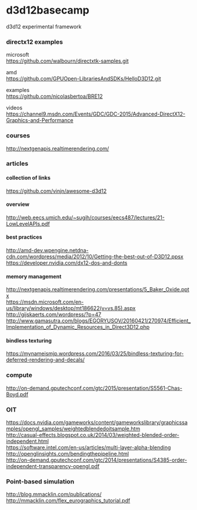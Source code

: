 # d3d12basecamp
d3d12 experimental framework

### directx12 examples
microsoft  
https://github.com/walbourn/directxtk-samples.git

amd  
https://github.com/GPUOpen-LibrariesAndSDKs/HelloD3D12.git

examples  
https://github.com/nicolasbertoa/BRE12

videos  
https://channel9.msdn.com/Events/GDC/GDC-2015/Advanced-DirectX12-Graphics-and-Performance

### courses
http://nextgenapis.realtimerendering.com/  

### articles
#### collection of links
https://github.com/vinjn/awesome-d3d12  

#### overview
http://web.eecs.umich.edu/~sugih/courses/eecs487/lectures/21-LowLevelAPIs.pdf  

#### best practices
http://amd-dev.wpengine.netdna-cdn.com/wordpress/media/2012/10/Getting-the-best-out-of-D3D12.ppsx  
https://developer.nvidia.com/dx12-dos-and-donts
#### memory management
http://nextgenapis.realtimerendering.com/presentations/5_Baker_Oxide.pptx  
https://msdn.microsoft.com/en-us/library/windows/desktop/mt186622(v=vs.85).aspx  
http://gijskaerts.com/wordpress/?p=47  
http://www.gamasutra.com/blogs/EGORYUSOV/20160421/270974/Efficient_Implementation_of_Dynamic_Resources_in_Direct3D12.php  

#### bindless texturing
https://mynameismjp.wordpress.com/2016/03/25/bindless-texturing-for-deferred-rendering-and-decals/  

### compute
http://on-demand.gputechconf.com/gtc/2015/presentation/S5561-Chas-Boyd.pdf


### OIT
https://docs.nvidia.com/gameworks/content/gameworkslibrary/graphicssamples/opengl_samples/weightedblendedoitsample.htm  
http://casual-effects.blogspot.co.uk/2014/03/weighted-blended-order-independent.html  
https://software.intel.com/en-us/articles/multi-layer-alpha-blending  
http://openglinsights.com/bendingthepipeline.html  
http://on-demand.gputechconf.com/gtc/2014/presentations/S4385-order-independent-transparency-opengl.pdf  

### Point-based simulation
http://blog.mmacklin.com/publications/  
http://mmacklin.com/flex_eurographics_tutorial.pdf  

